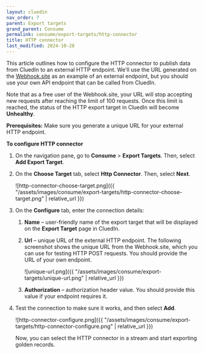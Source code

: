 ```yaml
---
layout: cluedin
nav_order: 7
parent: Export targets
grand_parent: Consume
permalink: consume/export-targets/http-connector
title: HTTP connector
last_modified: 2024-10-28
---
```


This article outlines how to configure the HTTP connector to publish data from CluedIn to an external HTTP endpoint. We'll use the URL generated on the [Webhook.site](https://webhook.site/) as an example of an external endpoint, but you should use your own API endpoint that can be called from CluedIn.

Note that as a free user of the Webhook.site, your URL will stop accepting new requests after reaching the limit of 100 requests. Once this limit is reached, the status of the HTTP export target in CluedIn will become **Unhealthy**.

**Prerequisites:** Make sure you generate a unique URL for your external HTTP endpoint.

**To configure HTTP connector**

1. On the navigation pane, go to **Consume** > **Export Targets**. Then, select **Add Export Target**.

1. On the **Choose Target** tab, select **Http Connector**. Then, select **Next**.

    ![http-connector-choose-target.png]({{ "/assets/images/consume/export-targets/http-connector-choose-target.png" | relative_url }})

1. On the **Configure** tab, enter the connection details:

    1. **Name** – user-friendly name of the export target that will be displayed on the **Export Target** page in CluedIn.

    1. **Url** – unique URL of the external HTTP endpoint. The following screenshot shows the unique URL from the Webhook.site, which you can use for testing HTTP POST requests. You should provide the URL of your own endpoint.

        ![unique-url.png]({{ "/assets/images/consume/export-targets/unique-url.png" | relative_url }})

    1. **Authorization** – authorization header value. You should provide this value if your endpoint requires it.

1. Test the connection to make sure it works, and then select **Add**.

    ![http-connector-configure.png]({{ "/assets/images/consume/export-targets/http-connector-configure.png" | relative_url }})

    Now, you can select the HTTP connector in a stream and start exporting golden records.
